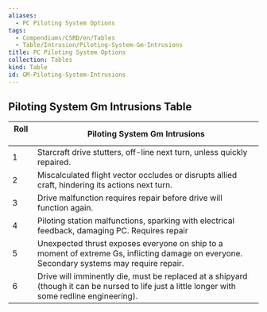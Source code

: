 ```yaml
---
aliases:
  - PC Piloting System Options
tags:
  - Compendiums/CSRD/en/Tables
  - Table/Intrusion/Piloting-System-Gm-Intrusions
title: PC Piloting System Options
collection: Tables
kind: Table
id: GM-Piloting-System-Intrusions
---
```

## Piloting System Gm Intrusions Table  
| Roll &nbsp; &nbsp; | Piloting System Gm Intrusions                                                                                                                   |
| ------------------ | ----------------------------------------------------------------------------------------------------------------------------------------------- |
| 1                  | Starcraft drive stutters, off-line next turn, unless quickly repaired.                                                                          |
| 2                  | Miscalculated flight vector occludes or disrupts allied craft, hindering its actions next turn.                                                 |
| 3                  | Drive malfunction requires repair before drive will function again.                                                                             |
| 4                  | Piloting station malfunctions, sparking with electrical feedback, damaging PC. Requires repair                                                  |
| 5                  | Unexpected thrust exposes everyone on ship to a moment of extreme Gs, inflicting damage on everyone. Secondary systems may require repair.      |
| 6                  | Drive will imminently die, must be replaced at a shipyard (though it can be nursed to life just a little longer with some redline engineering). |
